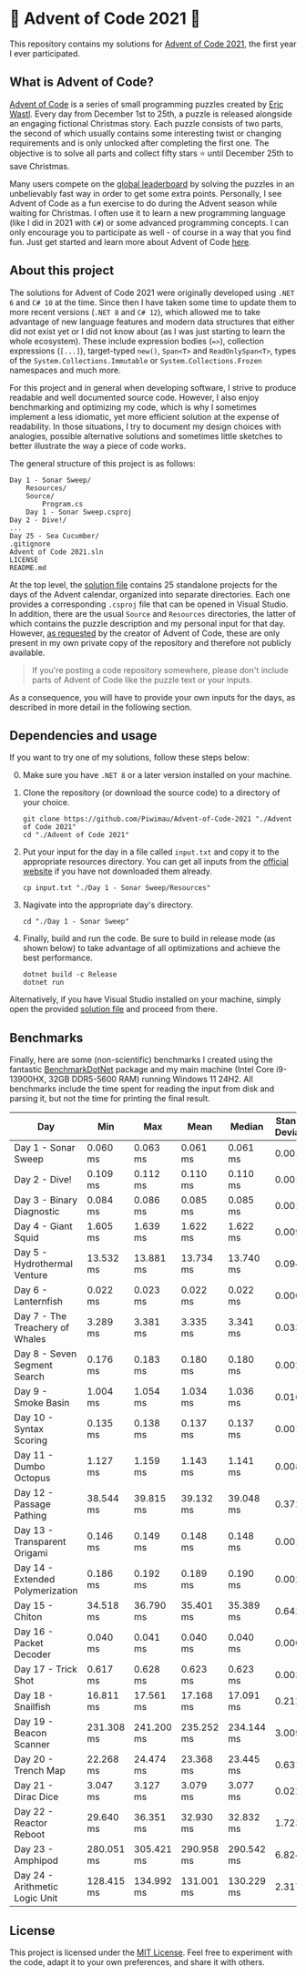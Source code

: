 # 🎄 Advent of Code 2021 🎄

This repository contains my solutions for [Advent of Code 2021](https://adventofcode.com/2021),
the first year I ever participated.

## What is Advent of Code?

[Advent of Code](https://adventofcode.com/) is a series of small programming puzzles created by
[Eric Wastl](http://was.tl/). Every day from December 1st to 25th, a puzzle is released alongside an
engaging fictional Christmas story. Each puzzle consists of two parts, the second of which usually
contains some interesting twist or changing requirements and is only unlocked after completing the
first one. The objective is to solve all parts and collect fifty stars ⭐ until December 25th to
save Christmas.

Many users compete on the [global leaderboard](https://adventofcode.com/2021/leaderboard) by
solving the puzzles in an unbelievably fast way in order to get some extra points. Personally,
I see Advent of Code as a fun exercise to do during the Advent season while waiting for Christmas.
I often use it to learn a new programming language (like I did in 2021 with `C#`) or some advanced
programming concepts. I can only encourage you to participate as well - of course in a way that you
find fun. Just get started and learn more about Advent of Code
[here](https://adventofcode.com/2021/about).

## About this project

The solutions for Advent of Code 2021 were originally developed using `.NET 6` and `C# 10` at the
time. Since then I have taken some time to update them to more recent versions (`.NET 8` and
`C# 12`), which allowed me to take advantage of new language features and modern data structures
that either did not exist yet or I did not know about (as I was just starting to learn the whole
ecosystem). These include expression bodies (`=>`), collection expressions (`[...]`), target-typed
`new()`, `Span<T>` and `ReadOnlySpan<T>`, types of the `System.Collections.Immutable` or
`System.Collections.Frozen` namespaces and much more.

For this project and in general when developing software, I strive to produce readable and well
documented source code. However, I also enjoy benchmarking and optimizing my code, which is why I
sometimes implement a less idiomatic, yet more efficient solution at the expense of readability.
In those situations, I try to document my design choices with analogies, possible alternative
solutions and sometimes little sketches to better illustrate the way a piece of code works.

The general structure of this project is as follows:

```
Day 1 - Sonar Sweep/
    Resources/
    Source/
        Program.cs
    Day 1 - Sonar Sweep.csproj
Day 2 - Dive!/
...
Day 25 - Sea Cucumber/
.gitignore
Advent of Code 2021.sln
LICENSE
README.md
```

At the top level, the [solution file](Advent+of+Code+2021.sln) contains 25 standalone projects
for the days of the Advent calendar, organized into separate directories. Each one provides a
corresponding `.csproj` file that can be opened in Visual Studio. In addition, there are the usual
`Source` and `Resources` directories, the latter of which contains the puzzle description and my
personal input for that day. However, [as requested](https://adventofcode.com/2021/about) by the
creator of Advent of Code, these are only present in my own private copy of the repository and
therefore not publicly available.

> If you're posting a code repository somewhere, please don't include parts of Advent of Code like
  the puzzle text or your inputs.

As a consequence, you will have to provide your own inputs for the days, as described in more detail
in the following section.

## Dependencies and usage

If you want to try one of my solutions, follow these steps below:

0. Make sure you have `.NET 8` or a later version installed on your machine.

1. Clone the repository (or download the source code) to a directory of your choice.
   ```shell
   git clone https://github.com/Piwimau/Advent-of-Code-2021 "./Advent of Code 2021"
   cd "./Advent of Code 2021"
   ```

2. Put your input for the day in a file called `input.txt` and copy it to the appropriate resources
   directory. You can get all inputs from the [official website](https://adventofcode.com/2021) if
   you have not downloaded them already.
   ```shell
   cp input.txt "./Day 1 - Sonar Sweep/Resources"
   ```

3. Nagivate into the appropriate day's directory.
   ```shell
   cd "./Day 1 - Sonar Sweep"
   ```

4. Finally, build and run the code. Be sure to build in release mode (as shown below) to take
   advantage of all optimizations and achieve the best performance.
   ```shell
   dotnet build -c Release
   dotnet run
   ```

Alternatively, if you have Visual Studio installed on your machine, simply open the provided
[solution file](Advent+of+Code+2021.sln) and proceed from there.

## Benchmarks

Finally, here are some (non-scientific) benchmarks I created using the fantastic
[BenchmarkDotNet](https://github.com/dotnet/BenchmarkDotNet) package and my main machine (Intel Core
i9-13900HX, 32GB DDR5-5600 RAM) running Windows 11 24H2. All benchmarks include the time spent for
reading the input from disk and parsing it, but not the time for printing the final result.

| Day                              | Min        | Max        | Mean       | Median     | Standard Deviation |
|----------------------------------|------------|------------|------------|------------|--------------------|
| Day 1 - Sonar Sweep              |   0.060 ms |   0.063 ms |   0.061 ms |   0.061 ms | 0.001 ms           |
| Day 2 - Dive!                    |   0.109 ms |   0.112 ms |   0.110 ms |   0.110 ms | 0.001 ms           |
| Day 3 - Binary Diagnostic        |   0.084 ms |   0.086 ms |   0.085 ms |   0.085 ms | 0.001 ms           |
| Day 4 - Giant Squid              |   1.605 ms |   1.639 ms |   1.622 ms |   1.622 ms | 0.009 ms           |
| Day 5 - Hydrothermal Venture     |  13.532 ms |  13.881 ms |  13.734 ms |  13.740 ms | 0.094 ms           |
| Day 6 - Lanternfish              |   0.022 ms |   0.023 ms |   0.022 ms |   0.022 ms | 0.000 ms           |
| Day 7 - The Treachery of Whales  |   3.289 ms |   3.381 ms |   3.335 ms |   3.341 ms | 0.033 ms           |
| Day 8 - Seven Segment Search     |   0.176 ms |   0.183 ms |   0.180 ms |   0.180 ms | 0.002 ms           |
| Day 9 - Smoke Basin              |   1.004 ms |   1.054 ms |   1.034 ms |   1.036 ms | 0.016 ms           |
| Day 10 - Syntax Scoring          |   0.135 ms |   0.138 ms |   0.137 ms |   0.137 ms | 0.001 ms           |
| Day 11 - Dumbo Octopus           |   1.127 ms |   1.159 ms |   1.143 ms |   1.141 ms | 0.008 ms           |
| Day 12 - Passage Pathing         |  38.544 ms |  39.815 ms |  39.132 ms |  39.048 ms | 0.372 ms           |
| Day 13 - Transparent Origami     |   0.146 ms |   0.149 ms |   0.148 ms |   0.148 ms | 0.001 ms           |
| Day 14 - Extended Polymerization |   0.186 ms |   0.192 ms |   0.189 ms |   0.190 ms | 0.002 ms           |
| Day 15 - Chiton                  |  34.518 ms |  36.790 ms |  35.401 ms |  35.389 ms | 0.642 ms           |
| Day 16 - Packet Decoder          |   0.040 ms |   0.041 ms |   0.040 ms |   0.040 ms | 0.000 ms           |
| Day 17 - Trick Shot              |   0.617 ms |   0.628 ms |   0.623 ms |   0.623 ms | 0.003 ms           |
| Day 18 - Snailfish               |  16.811 ms |  17.561 ms |  17.168 ms |  17.091 ms | 0.212 ms           |
| Day 19 - Beacon Scanner          | 231.308 ms | 241.200 ms | 235.252 ms | 234.144 ms | 3.009 ms           |
| Day 20 - Trench Map              |  22.268 ms |  24.474 ms |  23.368 ms |  23.445 ms | 0.631 ms           |
| Day 21 - Dirac Dice              |   3.047 ms |   3.127 ms |   3.079 ms |   3.077 ms | 0.022 ms           |
| Day 22 - Reactor Reboot          |  29.640 ms |  36.351 ms |  32.930 ms |  32.832 ms | 1.723 ms           |
| Day 23 - Amphipod                | 280.051 ms | 305.421 ms | 290.958 ms | 290.542 ms | 6.824 ms           |
| Day 24 - Arithmetic Logic Unit   | 128.415 ms | 134.992 ms | 131.001 ms | 130.229 ms | 2.317 ms           |

## License

This project is licensed under the [MIT License](LICENSE). Feel free to experiment with the code,
adapt it to your own preferences, and share it with others.